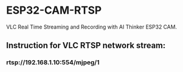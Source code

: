 # ESP32-CAM-RTSP
VLC Real Time Streaming and Recording with AI Thinker ESP32 CAM.

## Instruction for VLC RTSP network stream: 
### rtsp://192.168.1.10:554/mjpeg/1
